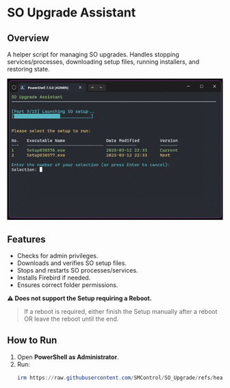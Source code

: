 # SO Upgrade Assistant

## Overview
A helper script for managing SO upgrades.
Handles stopping services/processes, downloading setup files, running installers, and restoring state.

![SO Upgrade Screenshot](https://raw.githubusercontent.com/SMControl/SO_Upgrade/main/SO_Upgrade_Screenshot3.png)

## Features
- Checks for admin privileges.
- Downloads and verifies SO setup files.
- Stops and restarts SO processes/services.
- Installs Firebird if needed.
- Ensures correct folder permissions.

**⚠️ Does not support the Setup requiring a Reboot.**
> If a reboot is required, either finish the Setup manually after a reboot OR leave the reboot until the end.

## How to Run
1. Open **PowerShell as Administrator**.
2. Run:
   ```powershell
   irm https://raw.githubusercontent.com/SMControl/SO_Upgrade/refs/heads/main/main/soua.ps1 | iex
